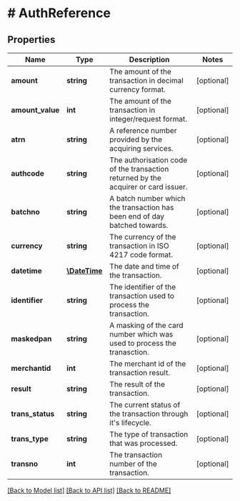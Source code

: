 # # AuthReference

## Properties

Name | Type | Description | Notes
------------ | ------------- | ------------- | -------------
**amount** | **string** | The amount of the transaction in decimal currency format. | [optional]
**amount_value** | **int** | The amount of the transaction in integer/request format. | [optional]
**atrn** | **string** | A reference number provided by the acquiring services. | [optional]
**authcode** | **string** | The authorisation code of the transaction returned by the acquirer or card issuer. | [optional]
**batchno** | **string** | A batch number which the transaction has been end of day batched towards. | [optional]
**currency** | **string** | The currency of the transaction in ISO 4217 code format. | [optional]
**datetime** | [**\DateTime**](\DateTime.md) | The date and time of the transaction. | [optional]
**identifier** | **string** | The identifier of the transaction used to process the transaction. | [optional]
**maskedpan** | **string** | A masking of the card number which was used to process the tranasction. | [optional]
**merchantid** | **int** | The merchant id of the transaction result. | [optional]
**result** | **string** | The result of the transaction. | [optional]
**trans_status** | **string** | The current status of the transaction through it&#39;s lifecycle. | [optional]
**trans_type** | **string** | The type of transaction that was processed. | [optional]
**transno** | **int** | The transaction number of the transaction. | [optional]

[[Back to Model list]](../../README.md#models) [[Back to API list]](../../README.md#endpoints) [[Back to README]](../../README.md)

